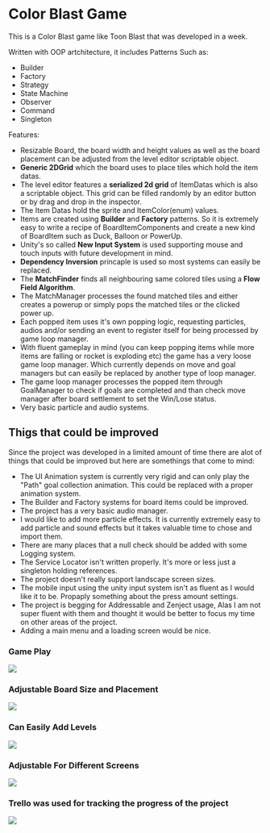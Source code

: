 # Color Blast Game

This is a Color Blast game like Toon Blast that was developed in a week.

Written with OOP artchitecture, it includes Patterns Such as:
* Builder
* Factory
* Strategy
* State Machine
* Observer
* Command
* Singleton

Features:
* Resizable Board, the board width and height values as well as the board placement can be adjusted from the level editor scriptable object.
* **Generic 2DGrid** which the board uses to place tiles which hold the item datas.
* The level editor features a **serialized 2d grid** of ItemDatas which is also a scriptable object. This grid can be filled randomly by an editor button or by drag and drop in the inspector.
* The Item Datas hold the sprite and ItemColor(enum) values.
* Items are created using **Builder** and **Factory** patterns. So it is extremely easy to write a recipe of BoardItemComponents and create a new kind of BoardItem such as Duck, Balloon or PowerUp.
* Unity's so called **New Input System** is used supporting mouse and touch inputs with future development in mind.
* **Dependency Inversion** princaple is used so most systems can easily be replaced.
* The **MatchFinder** finds all neighbouring same colored tiles using a **Flow Field Algorithm**.
* The MatchManager processes the found matched tiles and either creates a powerup or simply pops the matched tiles or the clicked power up.
* Each popped item uses it's own popping logic, requesting particles, audios and/or sending an event to register itself for being processed by game loop manager.
* With fluent gameplay in mind (you can keep popping items while more items are falling or rocket is exploding etc) the game has a very loose game loop manager. Which currently depends on move and goal managers but can easily be replaced by another type of loop manager.
* The game loop manager processes the popped item through GoalManager to check if goals are completed and than check move manager after board settlement to set the Win/Lose status.
* Very basic particle and audio systems.

## Thigs that could be improved

Since the project was developed in a limited amount of time there are alot of things that could be improved but here are somethings that come to mind:
* The UI Animation system is currently very rigid and can only play the "Path" goal collection animation. This could be replaced with a proper animation system.
* The Builder and Factory systems for board items could be improved.
* The project has a very basic audio manager.
* I would like to add more particle effects. It is currently extremely easy to add particle and sound effects but it takes valuable time to chose and import them.
* There are many places that a null check should be added with some Logging system.
* The Service Locator isn't written properly. It's more or less just a singleton holding references.
* The project doesn't really support landscape screen sizes.
* The mobile input using the unity input system isn't as fluent as I would like it to be. Propaply something about the press amount settings.
* The project is begging for Addressable and Zenject usage, Alas I am not super fluent with them and thought it would be better to focus my time on other areas of the project.
* Adding a main menu and a loading screen would be nice.
 
### Game Play
![](https://github.com/TrasqualInterviewCases/Peak-Case/blob/main/Gifs/Gameplay.gif)


### Adjustable Board Size and Placement
![](https://github.com/TrasqualInterviewCases/Peak-Case/blob/main/Gifs/boardsize.gif)


### Can Easily Add Levels
![](https://github.com/TrasqualInterviewCases/Peak-Case/blob/main/Gifs/differentlevels.gif)


### Adjustable For Different Screens
![](https://github.com/TrasqualInterviewCases/Peak-Case/blob/main/Gifs/screensize.gif)

### Trello was used for tracking the progress of the project
![](https://github.com/TrasqualInterviewCases/Peak-Case/blob/main/Gifs/Trello.png)
